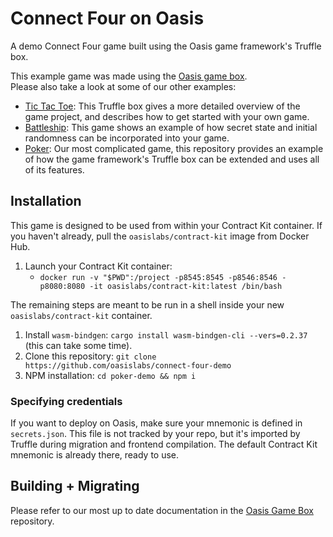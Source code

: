 # Connect Four on Oasis
A demo Connect Four game built using the Oasis game framework's Truffle box.

This example game was made using the [Oasis game box](https://github.com/oasislabs/game-box).  
Please also take a look at some of our other examples:
* [Tic Tac Toe](https://github.com/oasislabs/game-box): This Truffle box gives a more detailed overview of the game project, and describes how to get started with your own game.
* [Battleship](https://github.com/oasislabs/battleship-demo): This game shows an example of how secret state and initial randomness can be incorporated into your game.
* [Poker](https://github.com/oasislabs/poker-demo): Our most complicated game, this repository provides an example of how the game framework's Truffle box can be extended and uses all of its features.

## Installation
This game is designed to be used from within your Contract Kit container. If you haven't already, pull the `oasislabs/contract-kit` image from Docker Hub.

1. Launch your Contract Kit container: 
   * `docker run -v "$PWD":/project -p8545:8545 -p8546:8546 -p8080:8080 -it oasislabs/contract-kit:latest /bin/bash`
   
The remaining steps are meant to be run in a shell inside your new `oasislabs/contract-kit` container.
1. Install `wasm-bindgen`: `cargo install wasm-bindgen-cli --vers=0.2.37` (this can take some time).
2. Clone this repository: `git clone https://github.com/oasislabs/connect-four-demo`
3. NPM installation: `cd poker-demo && npm i`

### Specifying credentials
If you want to deploy on Oasis, make sure your mnemonic is defined in `secrets.json`. This file is not tracked by your repo, but it's imported by Truffle during migration and frontend compilation. The default Contract Kit mnemonic is already there, ready to use.

## Building + Migrating

Please refer to our most up to date documentation in the [Oasis Game Box](https://github.com/oasislabs/game-box#building--migrating) repository. 
